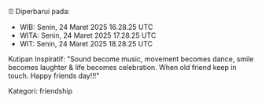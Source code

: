 ⏰ Diperbarui pada:
- WIB: Senin, 24 Maret 2025 16.28.25 UTC
- WITA: Senin, 24 Maret 2025 17.28.25 UTC
- WIT: Senin, 24 Maret 2025 18.28.25 UTC

Kutipan Inspiratif:
"Sound become music, movement becomes dance, smile becomes laughter & life becomes celebration. When old friend keep in touch. Happy friends day!!!"


Kategori: friendship

